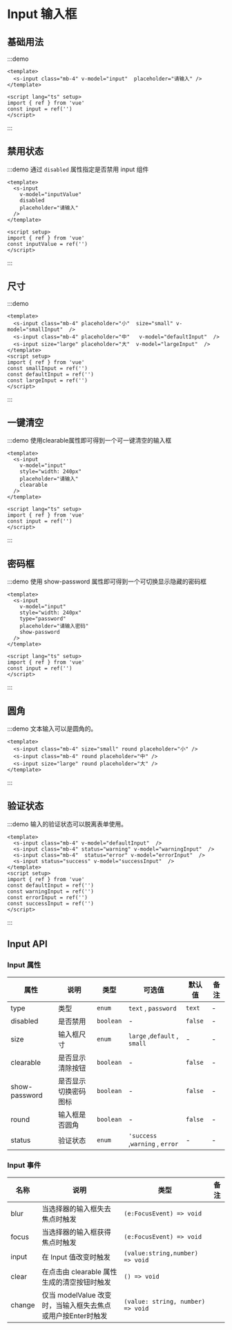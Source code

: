 # Input 输入框

## 基础用法

:::demo
```vue
<template>
  <s-input class="mb-4" v-model="input"  placeholder="请输入" />
</template>

<script lang="ts" setup>
import { ref } from 'vue'
const input = ref('')
</script>
```
:::

## 禁用状态

:::demo 通过 `disabled` 属性指定是否禁用 input 组件
```vue
<template>
  <s-input
    v-model="inputValue"
    disabled
    placeholder="请输入"
  />
</template>

<script setup>
import { ref } from 'vue'
const inputValue = ref('')
</script>
```
:::


## 尺寸

:::demo
```vue
<template>
  <s-input class="mb-4" placeholder="小"  size="small" v-model="smallInput"  />
  <s-input class="mb-4" placeholder="中"   v-model="defaultInput"  />
  <s-input size="large" placeholder="大"  v-model="largeInput"  />
</template>
<script setup>
import { ref } from 'vue'
const smallInput = ref('')
const defaultInput = ref('')
const largeInput = ref('')
</script>
```
:::

## 一键清空

:::demo 使用clearable属性即可得到一个可一键清空的输入框
```vue
<template>
  <s-input
    v-model="input"
    style="width: 240px"
    placeholder="请输入"
    clearable
  />
</template>

<script lang="ts" setup>
import { ref } from 'vue'
const input = ref('')
</script>
```
:::

## 密码框

:::demo 使用 show-password 属性即可得到一个可切换显示隐藏的密码框
```vue
<template>
  <s-input
    v-model="input"
    style="width: 240px"
    type="password"
    placeholder="请输入密码"
    show-password
  />
</template>

<script lang="ts" setup>
import { ref } from 'vue'
const input = ref('')
</script>
```
:::
## 圆角

:::demo 文本输入可以是圆角的。
```vue
<template>
  <s-input class="mb-4" size="small" round placeholder="小" />
  <s-input class="mb-4" round placeholder="中" />
  <s-input size="large" round placeholder="大" />
</template>
```
:::

## 验证状态

:::demo 输入的验证状态可以脱离表单使用。
```vue
<template>
  <s-input class="mb-4" v-model="defaultInput"  />
  <s-input class="mb-4" status="warning" v-model="warningInput"  />
  <s-input class="mb-4"  status="error" v-model="errorInput"  />
  <s-input status="success" v-model="successInput"  />
</template>
<script setup>
import { ref } from 'vue'
const defaultInput = ref('')
const warningInput = ref('')
const errorInput = ref('')
const successInput = ref('')
</script>
```
:::

## Input API

### Input 属性

| 属性          | 说明                 | 类型      | 可选值                           | 默认值  | 备注 |
| ------------- | -------------------- | --------- | -------------------------------- | ------- | ---- |
| type          | 类型                 | `enum`    | `text` , `password`              | `text`  | -    |
| disabled      | 是否禁用             | `boolean` | -                                | `false` | -    |
| size          | 输入框尺寸           | `enum`    | `large` ,`default` , `small`     | -       | -    |
| clearable     | 是否显示清除按钮     | `boolean` | -                                | `false` | -    |
| show-password | 是否显示切换密码图标 | `boolean` | -                                | `false` | -    |
| round         | 输入框是否圆角       | `boolean` | -                                | `false` | -    |
| status        | 验证状态             | `enum`    | `'success` ,`warning` , `error ` | -       | -    |

### Input 事件

| 名称   | 说明                                                        | 类型                              | 备注 |
| ------ | ----------------------------------------------------------- | --------------------------------- | ---- |
| blur   | 当选择器的输入框失去焦点时触发                              | `(e:FocusEvent) => void`          |      |
| focus  | 当选择器的输入框获得焦点时触发                              | `(e:FocusEvent) => void`          |      |
| input  | 在 Input 值改变时触发                                       | `(value:string,number) => void`   |      |
| clear  | 在点击由 clearable 属性生成的清空按钮时触发                 | `() => void`                      |      |
| change | 仅当 modelValue 改变时，当输入框失去焦点或用户按Enter时触发 | `(value: string, number) => void` |      |